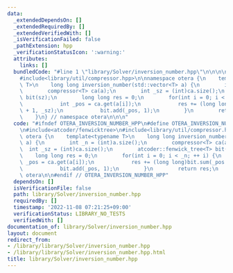 ```yaml
---
data:
  _extendedDependsOn: []
  _extendedRequiredBy: []
  _extendedVerifiedWith: []
  _isVerificationFailed: false
  _pathExtension: hpp
  _verificationStatusIcon: ':warning:'
  attributes:
    links: []
  bundledCode: "#line 1 \"library/Solver/inversion_number.hpp\"\n\n\n\n#include<atcoder/fenwicktree>\n\
    #include<library/util/compressor.hpp>\n\nnamespace otera {\n    template<typename\
    \ T>\n    long long inversion_number(std::vector<T> a) {\n        int _n = (int)a.size();\n\
    \        compressor<T> ca(a);\n        int _sz = (int)ca.size();\n        atcoder::fenwick_tree<T>\
    \ bit(sz);\n        long long res = 0;\n        for(int i = 0; i < _n; ++ i) {\n\
    \            int _pos = ca.get(a[i]);\n            res += (long long)bit.sum(_pos\
    \ + 1, _sz);\n            bit.add(_pos, 1);\n        }\n        return res;\n\
    \    }\n} // namespace otera\n\n\n"
  code: "#ifndef OTERA_INVERSION_NUMBER_HPP\n#define OTERA_INVERSION_NUMBER_HPP 1\n\
    \n#include<atcoder/fenwicktree>\n#include<library/util/compressor.hpp>\n\nnamespace\
    \ otera {\n    template<typename T>\n    long long inversion_number(std::vector<T>\
    \ a) {\n        int _n = (int)a.size();\n        compressor<T> ca(a);\n      \
    \  int _sz = (int)ca.size();\n        atcoder::fenwick_tree<T> bit(sz);\n    \
    \    long long res = 0;\n        for(int i = 0; i < _n; ++ i) {\n            int\
    \ _pos = ca.get(a[i]);\n            res += (long long)bit.sum(_pos + 1, _sz);\n\
    \            bit.add(_pos, 1);\n        }\n        return res;\n    }\n} // namespace\
    \ otera\n\n#endif // OTERA_INVERSION_NUMBER_HPP"
  dependsOn: []
  isVerificationFile: false
  path: library/Solver/inversion_number.hpp
  requiredBy: []
  timestamp: '2022-11-08 07:21:25+09:00'
  verificationStatus: LIBRARY_NO_TESTS
  verifiedWith: []
documentation_of: library/Solver/inversion_number.hpp
layout: document
redirect_from:
- /library/library/Solver/inversion_number.hpp
- /library/library/Solver/inversion_number.hpp.html
title: library/Solver/inversion_number.hpp
---
```

